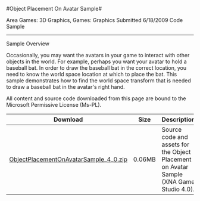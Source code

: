 #Object Placement On Avatar Sample#

Area
Games: 3D Graphics, Games: Graphics
Submitted
6/18/2009
Code Sample

---

Sample Overview

Occasionally, you may want the avatars in your game to interact with other objects in the world. For example, perhaps you want your avatar to hold a baseball bat. In order to draw the baseball bat in the correct location, you need to know the world space location at which to place the bat. This sample demonstrates how to find the world space transform that is needed to draw a baseball bat in the avatar's right hand.


All content and source code downloaded from this page are bound to the Microsoft Permissive License (Ms-PL).

Download | Size | Description
---|---|---|
[ObjectPlacementOnAvatarSample_4_0.zip](https://github.com/kniEngine/XNAGameStudio/blob/main/Samples/ObjectPlacementOnAvatarSample_4_0.zip?raw=true) | 0.06MB | Source code and assets for the Object Placement on Avatar Sample (XNA Game Studio 4.0). 
